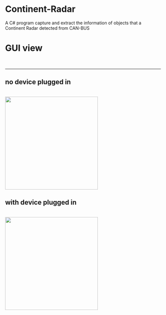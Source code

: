 Continent-Radar
===============

A C# program capture and extract the information of objects that a Continent Radar detected from CAN-BUS

<h1> GUI view </h1><br><hr>
<h2> no device plugged in</h2><br>
<img src = "http://www-scf.usc.edu/~wenjiaxi/radar1.jpg" heigth=400 width=300 align=middle>
<h2> with device plugged in</h2><br>
<img src = "http://www-scf.usc.edu/~wenjiaxi/radar2.jpg" heigth=400 width=300 align=middle>
 
